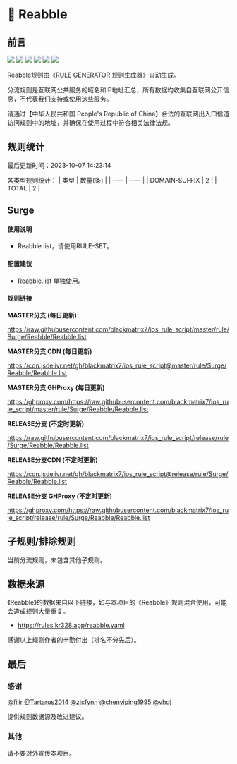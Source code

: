 # 🧸 Reabble

## 前言

![](https://shields.io/badge/-移除重复规则-ff69b4) ![](https://shields.io/badge/-DOMAIN与DOMAIN--SUFFIX合并-green) ![](https://shields.io/badge/-DOMAIN--SUFFIX间合并-critical) ![](https://shields.io/badge/-DOMAIN与DOMAIN--KEYWORD合并-9cf) ![](https://shields.io/badge/-DOMAIN--SUFFIX与DOMAIN--KEYWORD合并-blue) ![](https://shields.io/badge/-IP--CIDR(6)合并-blueviolet) 

Reabble规则由《RULE GENERATOR 规则生成器》自动生成。

分流规则是互联网公共服务的域名和IP地址汇总，所有数据均收集自互联网公开信息，不代表我们支持或使用这些服务。

请通过【中华人民共和国 People's Republic of China】合法的互联网出入口信道访问规则中的地址，并确保在使用过程中符合相关法律法规。

## 规则统计

最后更新时间：2023-10-07 14:23:14

各类型规则统计：
| 类型 | 数量(条)  | 
| ---- | ----  |
| DOMAIN-SUFFIX | 2  | 
| TOTAL | 2  | 


## Surge 

#### 使用说明
- Reabble.list，请使用RULE-SET。

#### 配置建议
- Reabble.list 单独使用。

#### 规则链接
**MASTER分支 (每日更新)**

https://raw.githubusercontent.com/blackmatrix7/ios_rule_script/master/rule/Surge/Reabble/Reabble.list

**MASTER分支 CDN (每日更新)**

https://cdn.jsdelivr.net/gh/blackmatrix7/ios_rule_script@master/rule/Surge/Reabble/Reabble.list

**MASTER分支 GHProxy (每日更新)**

https://ghproxy.com/https://raw.githubusercontent.com/blackmatrix7/ios_rule_script/master/rule/Surge/Reabble/Reabble.list

**RELEASE分支 (不定时更新)**

https://raw.githubusercontent.com/blackmatrix7/ios_rule_script/release/rule/Surge/Reabble/Reabble.list

**RELEASE分支CDN (不定时更新)**

https://cdn.jsdelivr.net/gh/blackmatrix7/ios_rule_script@release/rule/Surge/Reabble/Reabble.list

**RELEASE分支 GHProxy (不定时更新)**

https://ghproxy.com/https://raw.githubusercontent.com/blackmatrix7/ios_rule_script/release/rule/Surge/Reabble/Reabble.list

## 子规则/排除规则


当前分流规则，未包含其他子规则。

## 数据来源

《Reabble》的数据来自以下链接，如与本项目的《Reabble》规则混合使用，可能会造成规则大量重复。

- https://rules.kr328.app/reabble.yaml


感谢以上规则作者的辛勤付出（排名不分先后）。

## 最后

### 感谢

[@fiiir](https://github.com/fiiir) [@Tartarus2014](https://github.com/Tartarus2014) [@zjcfynn](https://github.com/zjcfynn) [@chenyiping1995](https://github.com/chenyiping1995) [@vhdj](https://github.com/vhdj)

提供规则数据源及改进建议。

### 其他

请不要对外宣传本项目。